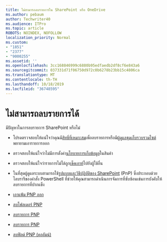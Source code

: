 ```yaml
---
title: ไม่สามารถลบรายการใน SharePoint หรือ OneDrive
ms.author: pebaum
author: Techwriter40
ms.audience: ITPro
ms.topic: article
ROBOTS: NOINDEX, NOFOLLOW
localization_priority: Normal
ms.custom:
- "1851"
- "2377"
- "9000255"
ms.assetid: ''
ms.openlocfilehash: 3cc168846999c6880b95edfaedb2df8cf6e843a6
ms.sourcegitcommit: 037331d71f06750d972c0b6278b23bb15c4806ca
ms.translationtype: MT
ms.contentlocale: th-TH
ms.lasthandoff: 10/18/2019
ms.locfileid: "36748595"
---
```

# <a name="unable-to-delete-items"></a>ไม่สามารถลบรายการได้

มีปัญหาในการลบรายการ SharePoint หรือไม่

- โปรดตรวจสอบให้แน่ใจว่าคุณมี[สิทธิ์ที่เหมาะสม](https://docs.microsoft.com/sharepoint/default-sharepoint-groups)เพื่อลบรายการหรือมี[ผู้ดูแลชุดเก็บรวบรวมไซต์](https://docs.microsoft.com/sharepoint/customize-sharepoint-site-permissions#add-change-or-remove-a-site-collection-administrator)พยายามเอารายการออก

- ตรวจสอบให้แน่ใจว่าไม่มีการตั้งค่า[นโยบายการเก็บข้อมูล](https://docs.microsoft.com/office365/securitycompliance/retention-policies)ในสินค้า

- ตรวจสอบให้แน่ใจว่ารายการไม่ได้ถูก[เช็คเอาท์](https://support.office.com/article/check-out-check-in-or-discard-changes-to-files-in-a-library-7e2c12a9-a874-4393-9511-1378a700f6de)ไปยังผู้ใช้อื่น

- ในที่สุดผู้ดูแลระบบสามารถใช้[รูปแบบและวิธีปฏิบัติของ SharePoint](https://docs.microsoft.com/powershell/sharepoint/sharepoint-pnp/sharepoint-pnp-cmdlets?view=sharepoint-ps#installation) (PnP) ซึ่งประกอบด้วยไลบรารีของคำสั่ง PowerShell ที่ช่วยให้คุณสามารถดำเนินการจัดการที่ซับซ้อนเช่นการบังคับให้ลบรายการที่ปากแข็ง
- [เอาแฟ้ม PNP ออก](https://docs.microsoft.com/powershell/module/sharepoint-pnp/remove-pnpfile?view=sharepoint-ps)
- [ลบโฟลเดอร์ PNP](https://docs.microsoft.com/powershell/module/sharepoint-pnp/remove-pnpfolder?view=sharepoint-ps)
- [ลบรายการ PNP](https://docs.microsoft.com/powershell/module/sharepoint-pnp/remove-pnplistitem?view=sharepoint-ps)
- [ลบรายการ PNP](https://docs.microsoft.com/powershell/module/sharepoint-pnp/remove-pnplist?view=sharepoint-ps)
- [ลบฟิลด์ PNP (คอลัมน์)](https://docs.microsoft.com/powershell/module/sharepoint-pnp/remove-pnpfield?view=sharepoint-ps)